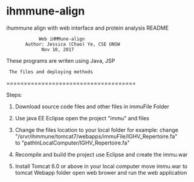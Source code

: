 # ihmmune-align
ihummune align with web interface and protein analysis
                      README

                Web iHMMune-align 
           Author: Jessica (Chao) Ye, CSE UNSW
                 Nov 10, 2017
                             
These programs are writen using Java, JSP


     The files and deploying methods
=====================================

Steps:

1. Download source code files and other files in immuFile Folder

2. Use java EE Eclipse open the project "immu" and files

3. Change the files location to your local folder
for example:
 change
"/srvr/ihmmune/tomcat7/webapps/immuFile/IGHV_Repertoire.fa"   
 to 
"pathInLocalComputer/IGHV_Repertoire.fa"

4. Recompile and build the project use Eclipse and create the immu.war

5. Install Tomcat 6.0 or above in your local computer
move immu.war to tomcat Webapp folder
open web brower and run the web application
    
